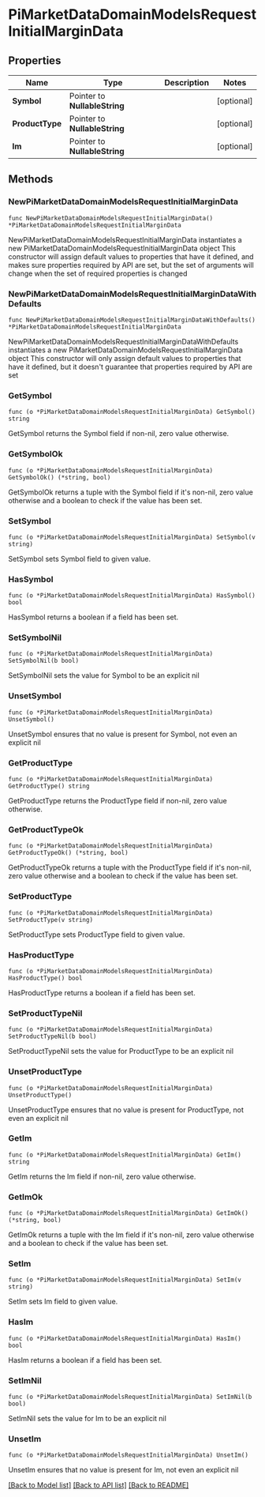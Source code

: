 # PiMarketDataDomainModelsRequestInitialMarginData

## Properties

Name | Type | Description | Notes
------------ | ------------- | ------------- | -------------
**Symbol** | Pointer to **NullableString** |  | [optional] 
**ProductType** | Pointer to **NullableString** |  | [optional] 
**Im** | Pointer to **NullableString** |  | [optional] 

## Methods

### NewPiMarketDataDomainModelsRequestInitialMarginData

`func NewPiMarketDataDomainModelsRequestInitialMarginData() *PiMarketDataDomainModelsRequestInitialMarginData`

NewPiMarketDataDomainModelsRequestInitialMarginData instantiates a new PiMarketDataDomainModelsRequestInitialMarginData object
This constructor will assign default values to properties that have it defined,
and makes sure properties required by API are set, but the set of arguments
will change when the set of required properties is changed

### NewPiMarketDataDomainModelsRequestInitialMarginDataWithDefaults

`func NewPiMarketDataDomainModelsRequestInitialMarginDataWithDefaults() *PiMarketDataDomainModelsRequestInitialMarginData`

NewPiMarketDataDomainModelsRequestInitialMarginDataWithDefaults instantiates a new PiMarketDataDomainModelsRequestInitialMarginData object
This constructor will only assign default values to properties that have it defined,
but it doesn't guarantee that properties required by API are set

### GetSymbol

`func (o *PiMarketDataDomainModelsRequestInitialMarginData) GetSymbol() string`

GetSymbol returns the Symbol field if non-nil, zero value otherwise.

### GetSymbolOk

`func (o *PiMarketDataDomainModelsRequestInitialMarginData) GetSymbolOk() (*string, bool)`

GetSymbolOk returns a tuple with the Symbol field if it's non-nil, zero value otherwise
and a boolean to check if the value has been set.

### SetSymbol

`func (o *PiMarketDataDomainModelsRequestInitialMarginData) SetSymbol(v string)`

SetSymbol sets Symbol field to given value.

### HasSymbol

`func (o *PiMarketDataDomainModelsRequestInitialMarginData) HasSymbol() bool`

HasSymbol returns a boolean if a field has been set.

### SetSymbolNil

`func (o *PiMarketDataDomainModelsRequestInitialMarginData) SetSymbolNil(b bool)`

 SetSymbolNil sets the value for Symbol to be an explicit nil

### UnsetSymbol
`func (o *PiMarketDataDomainModelsRequestInitialMarginData) UnsetSymbol()`

UnsetSymbol ensures that no value is present for Symbol, not even an explicit nil
### GetProductType

`func (o *PiMarketDataDomainModelsRequestInitialMarginData) GetProductType() string`

GetProductType returns the ProductType field if non-nil, zero value otherwise.

### GetProductTypeOk

`func (o *PiMarketDataDomainModelsRequestInitialMarginData) GetProductTypeOk() (*string, bool)`

GetProductTypeOk returns a tuple with the ProductType field if it's non-nil, zero value otherwise
and a boolean to check if the value has been set.

### SetProductType

`func (o *PiMarketDataDomainModelsRequestInitialMarginData) SetProductType(v string)`

SetProductType sets ProductType field to given value.

### HasProductType

`func (o *PiMarketDataDomainModelsRequestInitialMarginData) HasProductType() bool`

HasProductType returns a boolean if a field has been set.

### SetProductTypeNil

`func (o *PiMarketDataDomainModelsRequestInitialMarginData) SetProductTypeNil(b bool)`

 SetProductTypeNil sets the value for ProductType to be an explicit nil

### UnsetProductType
`func (o *PiMarketDataDomainModelsRequestInitialMarginData) UnsetProductType()`

UnsetProductType ensures that no value is present for ProductType, not even an explicit nil
### GetIm

`func (o *PiMarketDataDomainModelsRequestInitialMarginData) GetIm() string`

GetIm returns the Im field if non-nil, zero value otherwise.

### GetImOk

`func (o *PiMarketDataDomainModelsRequestInitialMarginData) GetImOk() (*string, bool)`

GetImOk returns a tuple with the Im field if it's non-nil, zero value otherwise
and a boolean to check if the value has been set.

### SetIm

`func (o *PiMarketDataDomainModelsRequestInitialMarginData) SetIm(v string)`

SetIm sets Im field to given value.

### HasIm

`func (o *PiMarketDataDomainModelsRequestInitialMarginData) HasIm() bool`

HasIm returns a boolean if a field has been set.

### SetImNil

`func (o *PiMarketDataDomainModelsRequestInitialMarginData) SetImNil(b bool)`

 SetImNil sets the value for Im to be an explicit nil

### UnsetIm
`func (o *PiMarketDataDomainModelsRequestInitialMarginData) UnsetIm()`

UnsetIm ensures that no value is present for Im, not even an explicit nil

[[Back to Model list]](../README.md#documentation-for-models) [[Back to API list]](../README.md#documentation-for-api-endpoints) [[Back to README]](../README.md)


